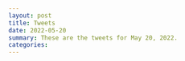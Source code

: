 ```yaml
---
layout: post
title: Tweets
date: 2022-05-20
summary: These are the tweets for May 20, 2022.
categories:
---
```


